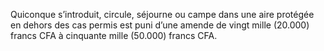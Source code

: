 Quiconque s’introduit, circule, séjourne ou campe dans une aire protégée en dehors des cas permis est puni d’une amende de vingt mille (20.000) francs CFA à cinquante mille (50.000) francs CFA.
